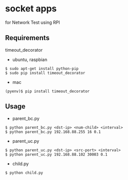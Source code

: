 # socket apps

for Network Test using RPI

## Requirements

timeout_decorator

- ubuntu, raspbian

```
$ sudo apt-get install python-pip
$ sudo pip install timeout_decorator
```

- mac

```
(pyenv)$ pip install timeout_decorator
```

## Usage

- parent_bc.py

```
$ python parent_bc.py <dst-ip> <num-child> <interval>
$ python parent_bc.py 192.168.88.255 16 0.1
```

- parent_uc.py

```
$ python parent_uc.py <dst-ip> <src-port> <interval>
$ python parent_uc.py 192.168.88.102 30003 0.1
```

- child.py

```
$ python child.py
```
